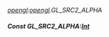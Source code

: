 _[opengl](../../modules/opengl/opengl-module.md):[opengl](../../modules/opengl/opengl-module.md).GL\_SRC2\_ALPHA_
##### Const GL\_SRC2\_ALPHA:[Int](../../modules/wonkey/wonkey-types-int.md)
